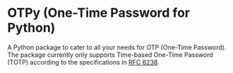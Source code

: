 # OTPy (One-Time Password for Python)

A Python package to cater to all your needs for OTP (One-Time Password). The package currently only supports Time-based One-Time Password (TOTP) according to the specifications in [RFC 6238](https://tools.ietf.org/html/rfc6238).